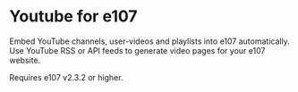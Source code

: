 # Youtube for e107

Embed YouTube channels, user-videos and playlists into e107 automatically.
Use YouTube RSS or API feeds to generate video pages for your e107 website.

Requires e107 v2.3.2 or higher. 

